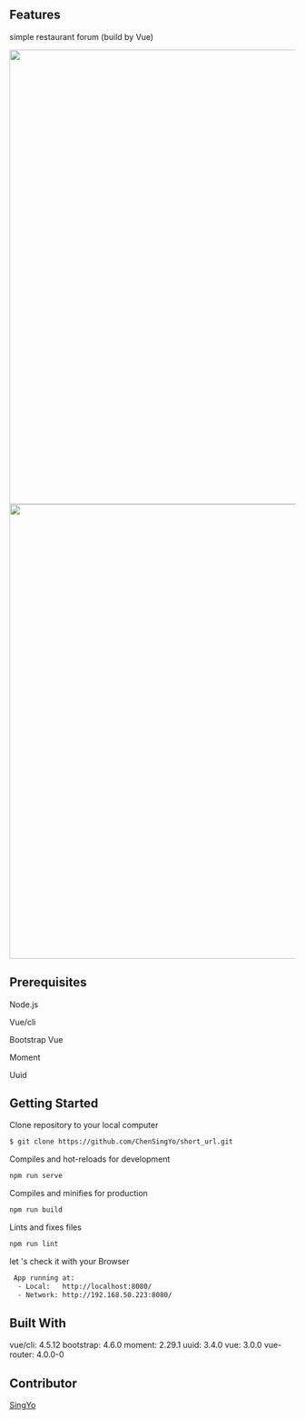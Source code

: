 ## **Features**

simple restaurant forum (build by Vue)

<img width="800" alt="" src="https://upload.cc/i1/2021/04/10/KGoTtN.png">
<img width="800" alt="" src="https://upload.cc/i1/2021/04/10/hqwSIT.png">

## Prerequisites

Node.js

Vue/cli

Bootstrap Vue

Moment

Uuid


## **Getting Started**

Clone repository to your local computer

```bash
$ git clone https://github.com/ChenSingYo/short_url.git
```

Compiles and hot-reloads for development
```bash
npm run serve
```

Compiles and minifies for production
```bash
npm run build
```

Lints and fixes files
```bash
npm run lint
```

let 's check it with your Browser
```bash
 App running at:
  - Local:   http://localhost:8080/ 
  - Network: http://192.168.50.223:8080/
```

## **Built With**

vue/cli: 4.5.12
bootstrap: 4.6.0
moment: 2.29.1
uuid: 3.4.0
vue: 3.0.0
vue-router: 4.0.0-0


## Contributor

[SingYo](https://github.com/ChenSingYo)
